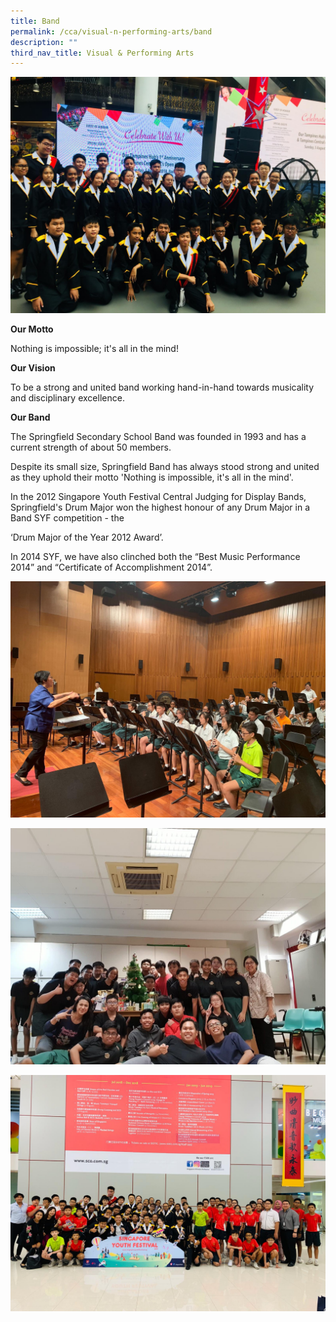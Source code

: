 ```yaml
---
title: Band
permalink: /cca/visual-n-performing-arts/band
description: ""
third_nav_title: Visual & Performing Arts
---
```

![](/images/WhatsApp%20Image%202020-01-15.jpeg)

**Our Motto** 

Nothing is impossible; it's all in the mind! 

**Our Vision** 

To be a strong and united band working hand-in-hand towards musicality and disciplinary excellence.

**Our Band** 

The Springfield Secondary School Band was founded in 1993 and has a current strength of about 50 members. 

Despite its small size, Springfield Band has always stood strong and united as they uphold their motto 'Nothing is impossible, it's all in the mind'.

In the 2012 Singapore Youth Festival Central Judging for Display Bands, Springfield's Drum Major won the highest honour of any Drum Major in a Band SYF competition - the 

‘Drum Major of the Year 2012 Award’. 

In 2014 SYF, we have also clinched both the “Best Music Performance 2014” and “Certificate of Accomplishment 2014”.

![](/images/WhatsApp%20Image%202020-01-15-3.jpeg)

![](/images/WhatsApp%20Image%202020-01-15-2.jpeg)

![](/images/WhatsApp%20Image%202020-01-15-1.jpeg)